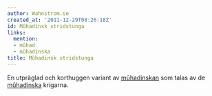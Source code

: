 ```yaml
---
author: Wahnstrom.se
created_at: '2011-12-29T08:26:18Z'
id: Mûhadinsk stridstunga
links:
  mention:
  - mûhad
  - mûhadinska
title: Mûhadinsk stridstunga
---
```


En utpräglad och korthuggen variant av [mûhadinskan] som talas av de [mûhadinska] krigarna.

  [mûhadinskan]: mûhadinska
  [mûhadinska]: mûhad
